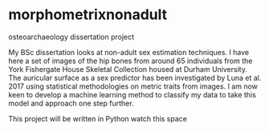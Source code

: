 # morphometrixnonadult
osteoarchaeology dissertation project


My BSc dissertation looks at non-adult sex estimation techniques. I have here a set of images of the hip bones from around 65 individuals from the York Fishergate House Skeletal Collection housed at Durham University. The auricular surface as a sex predictor has been investigated by Luna et al. 2017 using statistical methodologies on metric traits from images. I am now keen to develop a machine learning method to classify my data to take this model and approach one step further. 

This project will be written in Python
watch this space

